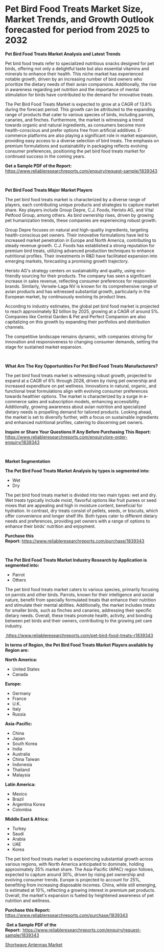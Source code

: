 <p><h1>Pet Bird Food Treats Market Size, Market Trends, and Growth Outlook forecasted for period from 2025 to 2032</h1></p><p><strong>Pet Bird Food Treats Market Analysis and Latest Trends</strong></p>
<p><p>Pet bird food treats refer to specialized nutritious snacks designed for pet birds, offering not only a delightful taste but also essential vitamins and minerals to enhance their health. This niche market has experienced notable growth, driven by an increasing number of bird owners who prioritize the dietary needs of their avian companions. Additionally, the rise in awareness regarding pet nutrition and the importance of mental stimulation for birds have contributed to the demand for innovative treats.</p><p>The Pet Bird Food Treats Market is expected to grow at a CAGR of 13.8% during the forecast period. This growth can be attributed to the expanding range of products that cater to various species of birds, including parrots, canaries, and finches. Furthermore, the market is witnessing a trend towards organic and natural ingredients, as consumers become more health-conscious and prefer options free from artificial additives. E-commerce platforms are also playing a significant role in market expansion, providing easy access to a diverse selection of bird treats. The emphasis on premium formulations and sustainability in packaging reflects evolving consumer preferences, positioning the pet bird food treats market for continued success in the coming years.</p></p>
<p><strong>Get a Sample PDF of the Report:&nbsp;</strong> <a href="https://www.reliableresearchreports.com/enquiry/request-sample/1839343?utm_campaign=3137&utm_medium=2&utm_source=Github&utm_content=ia&utm_term=05032025&utm_id=pet-bird-food-treats">https://www.reliableresearchreports.com/enquiry/request-sample/1839343</a></p>
<p>&nbsp;</p>
<p><strong>Pet Bird Food Treats Major Market Players</strong></p>
<p><p>The pet bird food treats market is characterized by a diverse range of players, each contributing unique products and strategies to capture market share. Key players include Group Depre, C.J. Foods, Heristo AG, and Vital Petfood Group, among others. As bird ownership rises, driven by growing pet humanization trends, these companies are experiencing robust growth.</p><p>Group Depre focuses on natural and high-quality ingredients, targeting health-conscious pet owners. Their innovative formulations have led to increased market penetration in Europe and North America, contributing to steady revenue growth. C.J. Foods has established a strong reputation for premium bird treats, utilizing advanced production techniques to enhance nutritional profiles. Their investments in R&D have facilitated expansion into emerging markets, forecasting a promising growth trajectory.</p><p>Heristo AG's strategy centers on sustainability and quality, using eco-friendly sourcing for their products. The company has seen a significant increase in sales revenue, reflecting consumer preferences for responsible brands. Similarly, Versele-Laga NV is known for its comprehensive range of avian products and has witnessed substantial growth, particularly in the European market, by continuously evolving its product lines.</p><p>According to industry estimates, the global pet bird food market is projected to reach approximately $2 billion by 2025, growing at a CAGR of around 5%. Companies like Central Garden & Pet and Perfect Companion are also capitalizing on this growth by expanding their portfolios and distribution channels.</p><p>The competitive landscape remains dynamic, with companies striving for innovation and responsiveness to changing consumer demands, setting the stage for sustained market expansion.</p></p>
<p>&nbsp;</p>
<p><strong>What Are The Key Opportunities For Pet Bird Food Treats Manufacturers?</strong></p>
<p><p>The pet bird food treats market is witnessing robust growth, projected to expand at a CAGR of 6% through 2028, driven by rising pet ownership and increased expenditure on pet wellness. Innovations in natural, organic, and functional treat formulations align with evolving consumer preferences towards healthier options. The market is characterized by a surge in e-commerce sales and subscription models, enhancing accessibility. Additionally, growing awareness about avian nutrition and specialized dietary needs is propelling demand for tailored products. Looking ahead, the market is set to diversify further, with a focus on sustainable ingredients and enhanced nutritional profiles, catering to discerning pet owners.</p></p>
<p><strong>Inquire or Share Your Questions If Any Before Purchasing This Report:</strong> <a href="https://www.reliableresearchreports.com/enquiry/pre-order-enquiry/1839343?utm_campaign=3137&utm_medium=2&utm_source=Github&utm_content=ia&utm_term=05032025&utm_id=pet-bird-food-treats">https://www.reliableresearchreports.com/enquiry/pre-order-enquiry/1839343</a></p>
<p>&nbsp;</p>
<p><strong>Market Segmentation</strong></p>
<p><strong>The Pet Bird Food Treats Market Analysis by types is segmented into:</strong></p>
<p><ul><li>Wet</li><li>Dry</li></ul></p>
<p><p>The pet bird food treats market is divided into two main types: wet and dry. Wet treats typically include moist, flavorful options like fruit purees or seed mixes that are appealing and high in moisture content, beneficial for hydration. In contrast, dry treats consist of pellets, seeds, or biscuits, which offer convenience and longer shelf life. Both types cater to different dietary needs and preferences, providing pet owners with a range of options to enhance their birds' nutrition and enjoyment.</p></p>
<p><strong>Purchase this Report:&nbsp;</strong><a href="https://www.reliableresearchreports.com/purchase/1839343?utm_campaign=3137&utm_medium=2&utm_source=Github&utm_content=ia&utm_term=05032025&utm_id=pet-bird-food-treats">https://www.reliableresearchreports.com/purchase/1839343</a></p>
<p>&nbsp;</p>
<p><strong>The Pet Bird Food Treats Market Industry Research by Application is segmented into:</strong></p>
<p><ul><li>Parrot</li><li>Others</li></ul></p>
<p><p>The pet bird food treats market caters to various species, primarily focusing on parrots and other birds. Parrots, known for their intelligence and social nature, benefit from specially formulated treats that enhance their nutrition and stimulate their mental abilities. Additionally, the market includes treats for smaller birds, such as finches and canaries, addressing their specific dietary needs. Overall, these treats promote health, activity, and bonding between pet birds and their owners, contributing to the growing pet care industry.</p></p>
<p><a href="https://www.reliableresearchreports.com/pet-bird-food-treats-r1839343?utm_campaign=3137&utm_medium=2&utm_source=Github&utm_content=ia&utm_term=05032025&utm_id=pet-bird-food-treats">&nbsp;https://www.reliableresearchreports.com/pet-bird-food-treats-r1839343</a></p>
<p><strong>In terms of Region, the Pet Bird Food Treats Market Players available by Region are:</strong></p>
<p>
    <p> <strong> North America: </strong>
        <ul>
            <li>United States</li>
            <li>Canada</li>
        </ul>
        </p> 
    <p> <strong> Europe: </strong>
        <ul>
            <li>Germany</li>
            <li>France</li>
            <li>U.K.</li>
            <li>Italy</li>
            <li>Russia</li>
        </ul>
        </p> 
    <p> <strong> Asia-Pacific: </strong>
        <ul>
            <li>China</li>
            <li>Japan</li>
            <li>South Korea</li>
            <li>India</li>
            <li>Australia</li>
            <li>China Taiwan</li>
            <li>Indonesia</li>
            <li>Thailand</li>
            <li>Malaysia</li>
        </ul>
        </p> 
    <p> <strong> Latin America: </strong>
        <ul>
            <li>Mexico</li>
            <li>Brazil</li>
            <li>Argentina Korea</li>
            <li>Colombia</li>
        </ul>
        </p> 
    <p> <strong> Middle East & Africa: </strong>
        <ul>
            <li>Turkey</li>
            <li>Saudi</li>
            <li>Arabia</li>
            <li>UAE</li>
            <li>Korea</li>
        </ul>
    </p>
    </p>
<p><p>The pet bird food treats market is experiencing substantial growth across various regions, with North America anticipated to dominate, holding approximately 35% market share. The Asia-Pacific (APAC) region follows, expected to capture around 30%, driven by rising pet ownership and evolving consumer trends. Europe is projected to account for 25%, benefiting from increasing disposable incomes. China, while still emerging, is estimated at 10%, reflecting a growing interest in premium pet products. Overall, the market's expansion is fueled by heightened awareness of pet nutrition and wellness.</p></p>
<p><strong>Purchase this Report: </strong><a href="https://www.reliableresearchreports.com/purchase/1839343?utm_campaign=3137&utm_medium=2&utm_source=Github&utm_content=ia&utm_term=05032025&utm_id=pet-bird-food-treats">https://www.reliableresearchreports.com/purchase/1839343</a></p>
<p>&nbsp;<strong>Get a Sample PDF of the Report:&nbsp;&nbsp;</strong><a href="https://www.reliableresearchreports.com/enquiry/request-sample/1839343?utm_campaign=3137&utm_medium=2&utm_source=Github&utm_content=ia&utm_term=05032025&utm_id=pet-bird-food-treats">https://www.reliableresearchreports.com/enquiry/request-sample/1839343</a></p>
<p><strong></strong></p>
<p><p><a href="https://github.com/miottaredlin79/Market-Research-Report-List-1/blob/main/shortwave-antennas-market.md?utm_campaign=3137&utm_medium=2&utm_source=Github&utm_content=ia&utm_term=05032025&utm_id=pet-bird-food-treats">Shortwave Antennas Market</a></p></p>